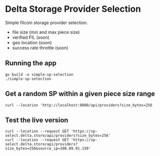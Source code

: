 # Delta Storage Provider Selection

Simple filcoin storage provider selection.
- file size (min and max piece size)
- verified FIL (soon)
- geo location (soon)
- success rate throttle (soon)

## Running the app
```
go build -o simple-sp-selection
./simple-sp-selection
```

## Get a random SP within a given piece size range
```
curl --location 'http://localhost:8080/api/providers?size_bytes=256
```

## Test the live version
```
curl --location --request GET 'https://sp-select.delta.store/api/providers?size_bytes=256'
curl --location --request GET 'https://sp-select.delta.store/api/providers?size_bytes=256&source_ip=108.89.91.150'
```
